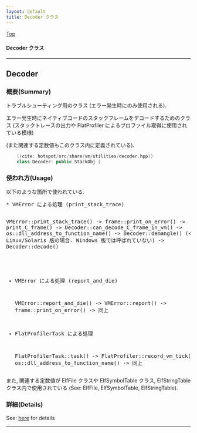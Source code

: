 ```yaml
---
layout: default
title: Decoder クラス 
---
```

[Top](../index.html)

#### Decoder クラス 



---
## <a name="noIrGGvAZa" id="noIrGGvAZa">Decoder</a>

### 概要(Summary)
トラブルシューティング用のクラス (エラー発生時にのみ使用される).

エラー発生時にネイティブコードのスタックフレームをデコードするためのクラス
(スタックトレースの出力や FlatProfiler によるプロファイル取得に使用されている模様)

(また関連する定数値もこのクラス内に定義されている).


```cpp
    ((cite: hotspot/src/share/vm/utilities/decoder.hpp))
    class Decoder: public StackObj {
```

### 使われ方(Usage)
以下のような箇所で使われている.

<div class="flow-abst"><pre>
* VMError による処理 (print_stack_trace)

  VMError::print_stack_trace()
  -&gt; frame::print_on_error()
     -&gt; print_C_frame()
        -&gt; Decoder::can_decode_C_frame_in_vm()
        -&gt; os::dll_address_to_function_name()
           -&gt; Decoder::demangle()  (&lt;= Linux/Solaris 版の場合. Windows 版では呼ばれていない)
           -&gt; Decoder::decode()

* VMError による処理 (report_and_die)

  VMError::report_and_die()
  -&gt; VMError::report()
     -&gt; frame::print_on_error()
        -&gt; 同上

* FlatProfilerTask による処理

  FlatProfilerTask::task()
  -&gt; FlatProfiler::record_vm_tick()
     -&gt; os::dll_address_to_function_name()
        -&gt; 同上
</pre></div>

また, 関連する定数値が ElfFile クラスや ElfSymbolTable クラス, ElfStringTable クラス内で使用されている (See: ElfFile, ElfSymbolTable, ElfStringTable).




### 詳細(Details)
See: [here](../doxygen/classDecoder.html) for details

---
